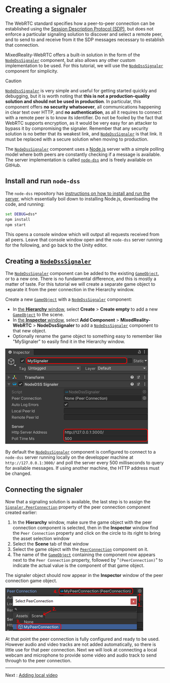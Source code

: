 # Creating a signaler

The WebRTC standard specifies how a peer-to-peer connection can be established using the [Session Description Protocol (SDP)](https://en.wikipedia.org/wiki/Session_Description_Protocol), but does not enforce a particular signaling solution to discover and select a remote peer, and to send to and receive from it the SDP messages necessary to establish that connection.

MixedReality-WebRTC offers a built-in solution in the form of the [`NodeDssSignaler`](xref:Microsoft.MixedReality.WebRTC.Unity.NodeDssSignaler) component, but also allows any other custom implementation to be used. For this tutorial, we will use the [`NodeDssSignaler`](xref:Microsoft.MixedReality.WebRTC.Unity.NodeDssSignaler) component for simplicity.

> [!Caution]
> [`NodeDssSignaler`](xref:Microsoft.MixedReality.WebRTC.Unity.NodeDssSignaler) is very simple and useful for getting started quickly and debugging, but it is worth noting that **this is not a production-quality solution and should not be used in production**. In particular, this component offers **no security whatsoever**, all communications happening in clear text over HTTP, and **no authentication**, as all it requires to connect with a remote peer is to know its identifier. Do not be fooled by the fact that WebRTC supports encryption, as it would be very easy for an attacker to bypass it by compromising the signaler. Remember that any security solution is no better that its weakest link, and [`NodeDssSignaler`](xref:Microsoft.MixedReality.WebRTC.Unity.NodeDssSignaler) is that link. It must be replaced with a secure solution when moving to production.

The [`NodeDssSignaler`](xref:Microsoft.MixedReality.WebRTC.Unity.NodeDssSignaler) component uses a [Node.js](https://nodejs.org/) server with a simple polling model where both peers are constantly checking if a message is available. The server implementation is called [`node-dss`](https://github.com/bengreenier/node-dss) and is freely available on GitHub.

## Install and run `node-dss`

The `node-dss` repository has [instructions on how to install and run the server](https://github.com/bengreenier/node-dss/blob/master/README.md), which essentially boil down to installing Node.js, downloading the code, and running:

```cmd
set DEBUG=dss*
npm install
npm start
```

This opens a console window which will output all requests received from all peers. Leave that console window open and the `node-dss` server running for the following, and go back to the Unity editor.

## Creating a [`NodeDssSignaler`](xref:Microsoft.MixedReality.WebRTC.Unity.NodeDssSignaler)

The [`NodeDssSignaler`](xref:Microsoft.MixedReality.WebRTC.Unity.NodeDssSignaler) component can be added to the existing [`GameObject`](https://docs.unity3d.com/ScriptReference/GameObject.html), or to a new one. There is no fundamental difference, and this is mostly a matter of taste. For this tutorial we will create a separate game object to separate it from the peer connection in the Hierarchy window.

Create a new [`GameObject`](https://docs.unity3d.com/ScriptReference/GameObject.html) with a [`NodeDssSignaler`](xref:Microsoft.MixedReality.WebRTC.Unity.NodeDssSignaler) component:

- In [the **Hierarchy** window](https://docs.unity3d.com/Manual/Hierarchy.html), select **Create** > **Create empty** to add a new [`GameObject`](https://docs.unity3d.com/ScriptReference/GameObject.html) to the scene.
- In [the **Inspector** window](https://docs.unity3d.com/Manual/UsingTheInspector.html), select **Add Component** > **MixedReality-WebRTC** > **NodeDssSignaler** to add a [`NodeDssSignaler`](xref:Microsoft.MixedReality.WebRTC.Unity.NodeDssSignaler) component to that new object.
- Optionally rename the game object to something easy to remember like "MySignaler" to easily find it in the Hierarchy window.

![Create a new GameObject with a NodeDssSignaler component](helloworld-unity-6.png)

By default the [`NodeDssSignaler`](xref:Microsoft.MixedReality.WebRTC.Unity.NodeDssSignaler) component is configured to connect to a `node-dss` server running locally on the developper machine at `http://127.0.0.1:3000/` and poll the server every 500 milliseconds to query for available messages. If using another machine, the HTTP address must be changed.

## Connecting the signaler

Now that a signaling solution is available, the last step is to assign the [`Signaler.PeerConnection`](xref:Microsoft.MixedReality.WebRTC.Unity.Signaler.PeerConnection) property of the peer connection component created earlier:

1. In the **Hierarchy** window, make sure the game object with the peer connection component is selected, then in the **Inspector** window find the `Peer Connection` property and click on the circle to its right to bring the asset selection window
2. Select the **Scene** tab of that window
3. Select the game object with the [`PeerConnection`](xref:Microsoft.MixedReality.WebRTC.Unity.PeerConnection) component on it.
4. The name of the [`GameObject`](https://docs.unity3d.com/ScriptReference/GameObject.html) containing the component now appears next to the `Peer Connection` property, followed by "`(PeerConnection)`" to indicate the actual value is the component of that game object.

The signaler object should now appear in the **Inspector** window of the peer connection game object.

![Assign the Signaler property in the peer connection](helloworld-unity-7.png)

At that point the peer connection is fully configured and ready to be used. However audio and video tracks are not added automatically, so there is little use for that peer connection. Next we will look at connecting a local webcam and microphone to provide some video and audio track to send through to the peer connection.

----

Next : [Adding local video](helloworld-unity-localvideo.md)
